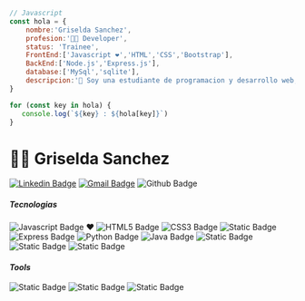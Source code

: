 

```javascript
// Javascript
const hola = {
    nombre:'Griselda Sanchez',
    profesion:'👩‍💻 Developer',
    status: 'Trainee',
    FrontEnd:['Javascript ❤','HTML','CSS','Bootstrap'],
    BackEnd:['Node.js','Express.js'],
    database:['MySql','sqlite'],
    descripcion:'👋 Soy una estudiante de programacion y desarrollo web, mi lenguaje favorito es Javascript y todo su ecosistema. '
}

for (const key in hola) {
   console.log(`${key} : ${hola[key]}`)
}

```
# 👩‍💻 Griselda Sanchez 

[![Linkedin Badge](https://img.shields.io/badge/-LinkedIn-blue?style=flat-square&logo=Linkedin&logoColor=white&link=https://www.linkedin.com/in/maria-griselda-sanchez/)](https://www.linkedin.com/in/maria-griselda-sanchez/) 
[![Gmail Badge](https://img.shields.io/badge/-Gmail-c14438?style=flat-square&logo=Gmail&logoColor=white&link=mailto:griseldamsanch.com)](mailto:griseldamsanch@gmail.com)
![Github Badge](https://img.shields.io/badge/github-black?style=flat-square&logo=github&logoColor=%23181717&labelColor=white&color=%23181717&link=https://github.com/googlerax)


##### *Tecnologias*

![Javascript Badge](https://img.shields.io/badge/JavaScript-%23FAEF5D?style=for-the-badge&logo=javascript&logoColor=%23FAEF5D&labelColor=black&color=%23FAEF5D) ❤ ![HTML5 Badge](https://img.shields.io/badge/HTML5-black?style=for-the-badge&logo=html5&logoColor=%23FF1E1E&labelColor=black&color=%23FF1E1E) ![CSS3 Badge](https://img.shields.io/badge/CSS3-black?style=for-the-badge&logo=css3&logoColor=%230096FF&labelColor=black&color=%230096FF) ![Static Badge](https://img.shields.io/badge/Node.js-black?style=for-the-badge&logo=nodedotjs&logoColor=%2354B435&labelColor=black&color=%2354B435) ![Express Badge](https://img.shields.io/badge/Express-black?style=for-the-badge&logo=express&logoColor=%2338E54D&labelColor=black&color=%2338E54D)  ![Python Badge](https://img.shields.io/badge/Python-black?style=for-the-badge&logo=python&logoColor=%23687EFF&labelColor=black&color=%23687EFF) ![Java Badge](https://img.shields.io/badge/Java-black?style=for-the-badge&logo=java&logoColor=%23FF004D&labelColor=black&color=%23FF004D) ![Static Badge](https://img.shields.io/badge/MySQL-black?style=for-the-badge&logo=mysql&logoColor=%234479A1&labelColor=black&color=%234479A1) ![Static Badge](https://img.shields.io/badge/SQlite-black?style=for-the-badge&logo=sqlite&logoColor=%23003B57&labelColor=black&color=%23003B57) ![Static Badge](https://img.shields.io/badge/GIT-black?style=for-the-badge&logo=git&logoColor=%23FF6D28&labelColor=black&color=%23FF6D28)

#### *Tools*
![Static Badge](https://img.shields.io/badge/Visual%20Studio%20Code-black?style=flat-square&logo=visual%20studio%20code&logoColor=%235C2D91&labelColor=white&color=%235C2D91)
![Static Badge](https://img.shields.io/badge/Intellij%20IDEA-black?style=flat-square&logo=intellij%20idea&logoColor=%23000000&labelColor=white&color=%23000000)
![Static Badge](https://img.shields.io/badge/npm-black?style=flat-square&logo=npm&logoColor=%23CB3837&labelColor=black&color=%23CB3837)




 














